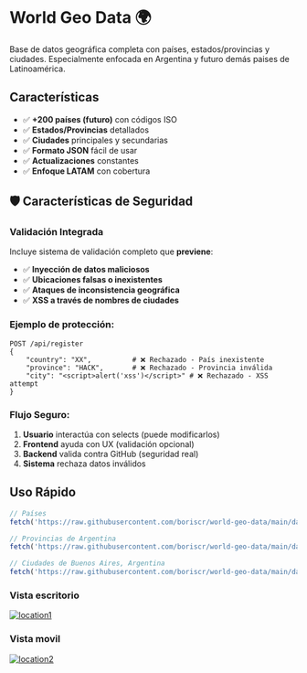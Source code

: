 # World Geo Data 🌍

Base de datos geográfica completa con países, estados/provincias y ciudades. Especialmente enfocada en Argentina y futuro demás paises de Latinoamérica.

## Características

- ✅ **+200 países (futuro)** con códigos ISO
- ✅ **Estados/Provincias** detallados
- ✅ **Ciudades** principales y secundarias
- ✅ **Formato JSON** fácil de usar
- ✅ **Actualizaciones** constantes
- ✅ **Enfoque LATAM** con cobertura

## 🛡️ Características de Seguridad

### Validación Integrada
Incluye sistema de validación completo que **previene**:
- ✅ **Inyección de datos maliciosos**
- ✅ **Ubicaciones falsas o inexistentes** 
- ✅ **Ataques de inconsistencia geográfica**
- ✅ **XSS a través de nombres de ciudades**

### Ejemplo de protección:
```http
POST /api/register
{
    "country": "XX",          # ❌ Rechazado - País inexistente
    "province": "HACK",       # ❌ Rechazado - Provincia inválida
    "city": "<script>alert('xss')</script>" # ❌ Rechazado - XSS attempt
}
```
### Flujo Seguro:
1. **Usuario** interactúa con selects (puede modificarlos)
2. **Frontend** ayuda con UX (validación opcional)  
3. **Backend** valida contra GitHub (seguridad real)
4. **Sistema** rechaza datos inválidos

## Uso Rápido

```javascript
// Países
fetch('https://raw.githubusercontent.com/boriscr/world-geo-data/main/data/countries.json')

// Provincias de Argentina
fetch('https://raw.githubusercontent.com/boriscr/world-geo-data/main/data/states/AR.json')

// Ciudades de Buenos Aires, Argentina
fetch('https://raw.githubusercontent.com/boriscr/world-geo-data/main/data/cities/AR/B.json')
```

### Vista escritorio
<a href="https://postimages.org/" target="_blank"><img src="https://i.postimg.cc/7PJ05XMn/location1.png" alt="location1"/></a>

### Vista movil
<a href="https://postimages.org/" target="_blank"><img src="https://i.postimg.cc/dQZrhnm9/location2.png" alt="location2"/></a>